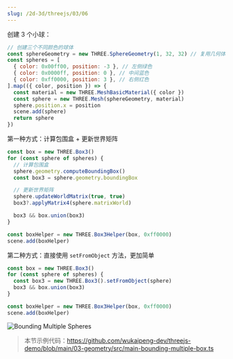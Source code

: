 ```yaml
---
slug: /2d-3d/threejs/03/06
---
```


创建 3 个小球：

```javascript
// 创建三个不同颜色的球体
const sphereGeometry = new THREE.SphereGeometry(1, 32, 32) // 复用几何体
const spheres = [
  { color: 0x00ff00, position: -3 }, // 左侧绿色
  { color: 0x0000ff, position: 0 }, // 中间蓝色
  { color: 0xff0000, position: 3 }, // 右侧红色
].map(({ color, position }) => {
  const material = new THREE.MeshBasicMaterial({ color })
  const sphere = new THREE.Mesh(sphereGeometry, material)
  sphere.position.x = position
  scene.add(sphere)
  return sphere
})
```

第一种方式：计算包围盒 + 更新世界矩阵

```javascript
const box = new THREE.Box3()
for (const sphere of spheres) {
  // 计算包围盒
  sphere.geometry.computeBoundingBox()
  const box3 = sphere.geometry.boundingBox

  // 更新世界矩阵
  sphere.updateWorldMatrix(true, true)
  box3?.applyMatrix4(sphere.matrixWorld)

  box3 && box.union(box3)
}

const boxHelper = new THREE.Box3Helper(box, 0xff0000)
scene.add(boxHelper)
```

第二种方式：直接使用 `setFromObject` 方法，更加简单

```javascript
const box = new THREE.Box3()
for (const sphere of spheres) {
  const box3 = new THREE.Box3().setFromObject(sphere)
  box3 && box.union(box3)
}

const boxHelper = new THREE.Box3Helper(box, 0xff0000)
scene.add(boxHelper)
```

![Bounding Multiple Spheres](https://img.wukaipeng.com//2025/04/29-114802-X1jzNS-image-20250429114802400.png)

> 本节示例代码：https://github.com/wukaipeng-dev/threejs-demo/blob/main/03-geometry/src/main-bounding-multiple-box.ts
